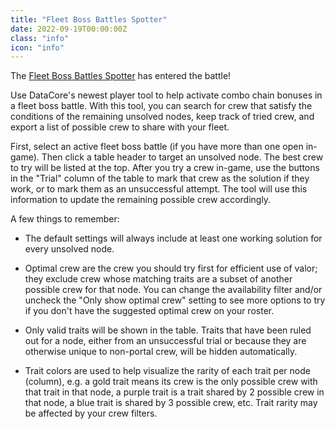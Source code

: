 ```yaml
---
title: "Fleet Boss Battles Spotter"
date: 2022-09-19T00:00:00Z
class: "info"
icon: "info"
---
```

The [Fleet Boss Battles Spotter](/playertools?tool=fleetbossbattles) has entered the battle!<!-- end -->

Use DataCore's newest player tool to help activate combo chain bonuses in a fleet boss battle. With this tool, you can search for crew that satisfy the conditions of the remaining unsolved nodes, keep track of tried crew, and export a list of possible crew to share with your fleet.

First, select an active fleet boss battle (if you have more than one open in-game). Then click a table header to target an unsolved node. The best crew to try will be listed at the top. After you try a crew in-game, use the buttons in the "Trial" column of the table to mark that crew as the solution if they work, or to mark them as an unsuccessful attempt. The tool will use this information to update the remaining possible crew accordingly.

A few things to remember:

- The default settings will always include at least one working solution for every unsolved node.

- Optimal crew are the crew you should try first for efficient use of valor; they exclude crew whose matching traits are a subset of another possible crew for that node. You can change the availability filter and/or uncheck the "Only show optimal crew" setting to see more options to try if you don't have the suggested optimal crew on your roster.

- Only valid traits will be shown in the table. Traits that have been ruled out for a node, either from an unsuccessful trial or because they are otherwise unique to non-portal crew, will be hidden automatically.

- Trait colors are used to help visualize the rarity of each trait per node (column), e.g. a gold trait means its crew is the only possible crew with that trait in that node, a purple trait is a trait shared by 2 possible crew in that node, a blue trait is shared by 3 possible crew, etc. Trait rarity may be affected by your crew filters.